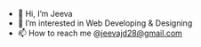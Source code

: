 - 👋 Hi, I’m Jeeva
- 👀 I’m interested in Web Developing & Designing
- 📫 How to reach me @jeevajd28@gmail.com

<!---
jeevajd28/jeevajd28 is a ✨ special ✨ repository because its `README.md` (this file) appears on your GitHub profile.
You can click the Preview link to take a look at your changes.
--->
